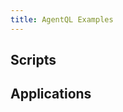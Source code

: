 ```yaml
---
title: AgentQL Examples
---
```


## Scripts

<Cards>

<Card title="Close a cookie dialog " description="Close a site's dialog for rejecting/accepting cookies with AgentQL." icon="github" href="https://github.com/tinyfish-io/fish-tank/tree/main/examples/close_cookie_dialog" />

<Card title="Close popup windows" description="Close modals like promotional forms and banners with AgentQL." icon="github" href="https://github.com/tinyfish-io/fish-tank/tree/main/examples/close_popup" />

<Card title="Compare product price across multiple websites" description="Compare product prices across websites with query_data() method with AgentQL." icon="github" href="https://github.com/tinyfish-io/fish-tank/tree/main/examples/compare_product_prices" />

<Card title="Debug scripts" description="Debug AgentQL scripts in both synchronous and asynchronous environments with AgentQL." icon="github" href="https://github.com/tinyfish-io/fish-tank/tree/main/examples/debug_script" />

<Card title="Query a list of items" description="How to query a list of items on the page with AgentQL." icon="github" href="https://github.com/tinyfish-io/fish-tank/tree/main/examples/list_query_usage" />

<Card title="Run a script in headless browser." description="Run the script in headless browser with AgentQL" icon="github" href="https://github.com/tinyfish-io/fish-tank/tree/main/examples/run_script_in_headless_browser" />

<Card title="Save and load authenticated state" description="Save and load a authenticated state (i.e. signed-in state) with AgentQL" icon="github" href="https://github.com/tinyfish-io/fish-tank/tree/main/examples/save_and_load_authenticated_session" />

<Card title="Wait for page to load" description="Wait for the page to load completely before querying the page with AgentQL" icon="github" href="https://github.com/tinyfish-io/fish-tank/tree/main/examples/wait_for_entire_page_load" />

</Cards>

## Applications

<Cards>

<Card title="Collect pricing data from e-commerce websites" description="Collect pricing data from an e-commerce website using AgentQL." icon="github" href="https://github.com/tinyfish-io/fish-tank/tree/main/examples/close_cookie_dialog" />

<Card title="Google Colab" description="Run AgentQL script in online development environment like Google Colaboratory." icon="github" href="https://github.com/tinyfish-io/fish-tank/tree/main/application_examples/google_Colaboratory" />

<Card title="Perform sentiment anaylsis" description="Perform sentiment analysis on YouTube comments with AgentQL and OpenAI's GPT-3.5 model." icon="github" href="https://github.com/tinyfish-io/fish-tank/tree/main/application_examples/perform_sentiment_analysis" />

<Card title="Get an element's XPath" description="Get XPath of an element that was fetched with AgentQL." icon="github" href="https://github.com/tinyfish-io/fish-tank/tree/main/application_examples/xpath" />

</Cards>
